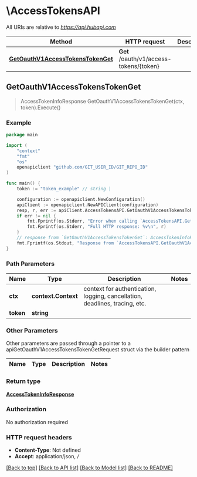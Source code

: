 # \AccessTokensAPI

All URIs are relative to *https://api.hubapi.com*

Method | HTTP request | Description
------------- | ------------- | -------------
[**GetOauthV1AccessTokensTokenGet**](AccessTokensAPI.md#GetOauthV1AccessTokensTokenGet) | **Get** /oauth/v1/access-tokens/{token} | 



## GetOauthV1AccessTokensTokenGet

> AccessTokenInfoResponse GetOauthV1AccessTokensTokenGet(ctx, token).Execute()



### Example

```go
package main

import (
	"context"
	"fmt"
	"os"
	openapiclient "github.com/GIT_USER_ID/GIT_REPO_ID"
)

func main() {
	token := "token_example" // string | 

	configuration := openapiclient.NewConfiguration()
	apiClient := openapiclient.NewAPIClient(configuration)
	resp, r, err := apiClient.AccessTokensAPI.GetOauthV1AccessTokensTokenGet(context.Background(), token).Execute()
	if err != nil {
		fmt.Fprintf(os.Stderr, "Error when calling `AccessTokensAPI.GetOauthV1AccessTokensTokenGet``: %v\n", err)
		fmt.Fprintf(os.Stderr, "Full HTTP response: %v\n", r)
	}
	// response from `GetOauthV1AccessTokensTokenGet`: AccessTokenInfoResponse
	fmt.Fprintf(os.Stdout, "Response from `AccessTokensAPI.GetOauthV1AccessTokensTokenGet`: %v\n", resp)
}
```

### Path Parameters


Name | Type | Description  | Notes
------------- | ------------- | ------------- | -------------
**ctx** | **context.Context** | context for authentication, logging, cancellation, deadlines, tracing, etc.
**token** | **string** |  | 

### Other Parameters

Other parameters are passed through a pointer to a apiGetOauthV1AccessTokensTokenGetRequest struct via the builder pattern


Name | Type | Description  | Notes
------------- | ------------- | ------------- | -------------


### Return type

[**AccessTokenInfoResponse**](AccessTokenInfoResponse.md)

### Authorization

No authorization required

### HTTP request headers

- **Content-Type**: Not defined
- **Accept**: application/json, */*

[[Back to top]](#) [[Back to API list]](../README.md#documentation-for-api-endpoints)
[[Back to Model list]](../README.md#documentation-for-models)
[[Back to README]](../README.md)

